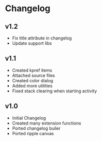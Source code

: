 # Changelog

## v1.2
* Fix title attribute in changelog
* Update support libs

## v1.1
* Created kpref items
* Attached source files
* Created color dialog
* Added more utilities
* Fixed stack clearing when starting activity

## v1.0
* Initial Changelog
* Created many extension functions
* Ported changelog builer
* Ported ripple canvas
